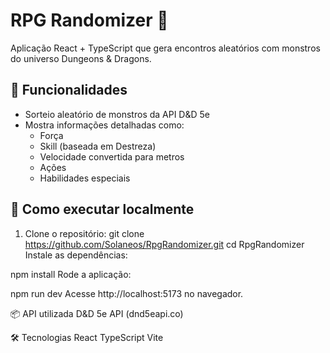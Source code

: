 # RPG Randomizer 🎲

Aplicação React + TypeScript que gera encontros aleatórios com monstros do universo Dungeons & Dragons.

## 🔮 Funcionalidades

- Sorteio aleatório de monstros da API D&D 5e
- Mostra informações detalhadas como:
  - Força
  - Skill (baseada em Destreza)
  - Velocidade convertida para metros
  - Ações
  - Habilidades especiais

## 🚀 Como executar localmente

1. Clone o repositório:
   git clone https://github.com/Solaneos/RpgRandomizer.git
   cd RpgRandomizer
Instale as dependências:

npm install
Rode a aplicação:

npm run dev
Acesse http://localhost:5173 no navegador.

📦 API utilizada
D&D 5e API (dnd5eapi.co)

🛠️ Tecnologias
React
TypeScript
Vite